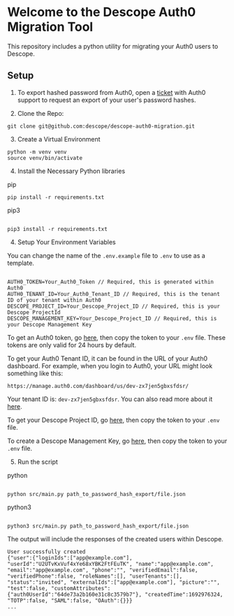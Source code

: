 # Welcome to the Descope Auth0 Migration Tool

This repository includes a python utility for migrating your Auth0 users to Descope.

## Setup

1. To export hashed password from Auth0, open a [ticket](https://support.auth0.com/tickets) with Auth0 support to
   request an export of your user's password hashes.

2. Clone the Repo:

```
git clone git@github.com:descope/descope-auth0-migration.git
```

3. Create a Virtual Environment

```
python -m venv venv
source venv/bin/activate
```

4. Install the Necessary Python libraries

pip

```
pip install -r requirements.txt
```

pip3

```

pip3 install -r requirements.txt

```

4. Setup Your Environment Variables

You can change the name of the `.env.example` file to `.env` to use as a template.

```

AUTH0_TOKEN=Your_Auth0_Token // Required, this is generated within Auth0
AUTH0_TENANT_ID=Your_Auth0_Tenant_ID // Required, this is the tenant ID of your tenant within Auth0
DESCOPE_PROJECT_ID=Your_Descope_Project_ID // Required, this is your Descope ProjectId
DESCOPE_MANAGEMENT_KEY=Your_Descope_Project_ID // Required, this is your Descope Management Key

```

To get an Auth0 token, go [here](https://manage.auth0.com/#/apis/management/explorer), then copy the token to your
`.env` file. These tokens are only valid for 24 hours by default.

To get your Auth0 Tenant ID, it can be found in the URL of your Auth0 dashboard. For example, when you login to Auth0, your URL might look something like this:

```
https://manage.auth0.com/dashboard/us/dev-zx7jen5gbxsfdsr/
```

Your tenant ID is: `dev-zx7jen5gbxsfdsr`. You can also read more about it [here](https://auth0.com/docs/get-started/tenant-settings/find-your-tenant-name-or-tenant-id).

To get your Descope Project ID, go [here](https://app.descope.com/settings/project), then copy the token to your
`.env` file.

To create a Descope Management Key, go [here](https://app.descope.com/settings/company/managementkeys), then copy
the token to your `.env` file.

5. Run the script

python

```

python src/main.py path_to_password_hash_export/file.json

```

python3

```

python3 src/main.py path_to_password_hash_export/file.json

```

The output will include the responses of the created users within Descope.

```
User successfully created
{"user":{"loginIds":["app@example.com"], "userId":"U2UTvKxVuf4xYe68xYBK2FtFEuTK", "name":"app@example.com", "email":"app@example.com", "phone":"", "verifiedEmail":false, "verifiedPhone":false, "roleNames":[], "userTenants":[], "status":"invited", "externalIds":["app@example.com"], "picture":"", "test":false, "customAttributes":{"auth0UserId":"64de73a2b160e31c8c3579b7"}, "createdTime":1692976324, "TOTP":false, "SAML":false, "OAuth":{}}}
...
```
